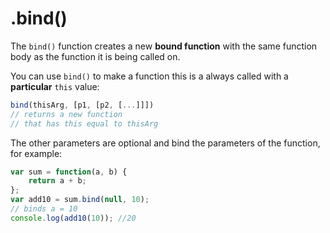 # .bind()

The `bind()` function creates a new **bound function** with the same function body as the function it is being called on. 

You can use `bind()` to make a function this is a always called with a **particular** `this` value: 

```javascript
bind(thisArg, [p1, [p2, [...]]])
// returns a new function 
// that has this equal to thisArg
```

The other parameters are optional and bind the parameters of the function, for example: 

```javascript 
var sum = function(a, b) {
	return a + b; 
};
var add10 = sum.bind(null, 10);
// binds a = 10 
console.log(add10(10)); //20 
```